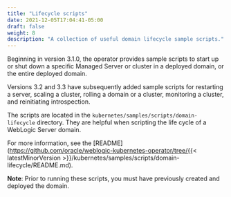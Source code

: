 ```yaml
---
title: "Lifecycle scripts"
date: 2021-12-05T17:04:41-05:00
draft: false
weight: 8
description: "A collection of useful domain lifecycle sample scripts."
---
```


Beginning in version 3.1.0,
the operator provides sample scripts to start up
or shut down a specific Managed Server or cluster in a deployed domain,
or the entire deployed domain.

Versions 3.2 and 3.3 have subsequently added sample scripts for
restarting a server,
scaling a cluster,
rolling a domain or a cluster,
monitoring a cluster,
and reinitiating introspection.

The scripts are located in the `kubernetes/samples/scripts/domain-lifecycle` directory.
They are helpful when scripting the life cycle of a WebLogic Server domain.

For more information,
see the [README](https://github.com/oracle/weblogic-kubernetes-operator/tree/{{< latestMinorVersion >}}/kubernetes/samples/scripts/domain-lifecycle/README.md).

**Note**: Prior to running these scripts, you must have previously created and deployed the domain.
